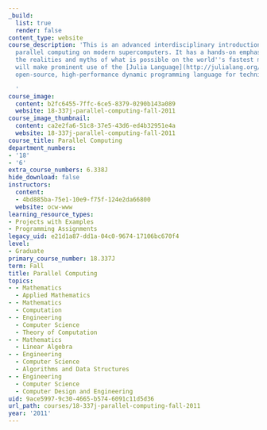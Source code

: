 ```yaml
---
_build:
  list: true
  render: false
content_type: website
course_description: 'This is an advanced interdisciplinary introduction to applied
  parallel computing on modern supercomputers. It has a hands-on emphasis on understanding
  the realities and myths of what is possible on the world''s fastest machines. We
  will make prominent use of the [Julia Language](http://julialang.org/), a free,
  open-source, high-performance dynamic programming language for technical computing.

  '
course_image:
  content: b2fc6455-7ffc-6ce5-8379-0290b143a089
  website: 18-337j-parallel-computing-fall-2011
course_image_thumbnail:
  content: ca2e2fa6-51c8-37e5-43d6-ed4b32951e4a
  website: 18-337j-parallel-computing-fall-2011
course_title: Parallel Computing
department_numbers:
- '18'
- '6'
extra_course_numbers: 6.338J
hide_download: false
instructors:
  content:
  - 4bd885ba-75e1-10e9-f75f-124e2da66800
  website: ocw-www
learning_resource_types:
- Projects with Examples
- Programming Assignments
legacy_uid: e21d1a87-dd1a-04c0-9674-17106bc670f4
level:
- Graduate
primary_course_number: 18.337J
term: Fall
title: Parallel Computing
topics:
- - Mathematics
  - Applied Mathematics
- - Mathematics
  - Computation
- - Engineering
  - Computer Science
  - Theory of Computation
- - Mathematics
  - Linear Algebra
- - Engineering
  - Computer Science
  - Algorithms and Data Structures
- - Engineering
  - Computer Science
  - Computer Design and Engineering
uid: 9ace5997-9c30-4665-b574-6091c11d5d36
url_path: courses/18-337j-parallel-computing-fall-2011
year: '2011'
---
```

